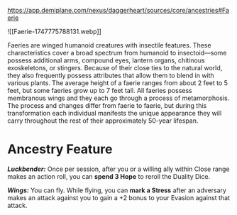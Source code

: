 https://app.demiplane.com/nexus/daggerheart/sources/core/ancestries#Faerie

![[Faerie-1747775788131.webp]]

Faeries are winged humanoid creatures with insectile features. These characteristics cover a broad spectrum from humanoid to insectoid—some possess additional arms, compound eyes, lantern organs, chitinous exoskeletons, or stingers. Because of their close ties to the natural world, they also frequently possess attributes that allow them to blend in with various plants. The average height of a faerie ranges from about 2 feet to 5 feet, but some faeries grow up to 7 feet tall. All faeries possess membranous wings and they each go through a process of metamorphosis. The process and changes differ from faerie to faerie, but during this transformation each individual manifests the unique appearance they will carry throughout the rest of their approximately 50-year lifespan.

# Ancestry Feature

***Luckbender:*** Once per session, after you or a willing ally within Close range makes an action roll, you can **spend 3 Hope** to reroll the Duality Dice.

***Wings:*** You can fly. While flying, you can **mark a Stress** after an adversary makes an attack against you to gain a +2 bonus to your Evasion against that attack.
